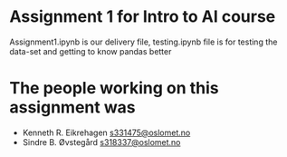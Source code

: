 # Assignment 1 for Intro to AI course

Assignment1.ipynb is our delivery file, testing.ipynb file is for testing the data-set and getting to know pandas better

# The people working on this assignment was
* Kenneth R. Eikrehagen s331475@oslomet.no
* Sindre B. Øvstegård s318337@oslomet.no
